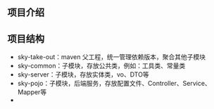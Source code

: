 ## 项目介绍



## 项目结构

- sky-take-out：maven 父工程，统一管理依赖版本，聚合其他子模块
- sky-common：子模块，存放公共类，例如：工具类、常量类
- sky-server：子模块，存放实体类，vo、DTO等
- sky-pojo：子模块，后端服务，存放配置文件、Controller、Service、Mapper等
- 
